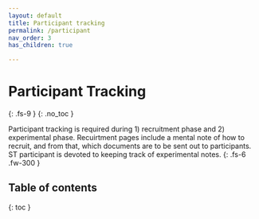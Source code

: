 ```yaml
---
layout: default
title: Participant tracking
permalink: /participant
nav_order: 3
has_children: true

---
```


# Participant Tracking
{: .fs-9 }
{: .no_toc }

Participant tracking is required during 1) recruitment phase and 2) experimental phase. Recuirtment pages include a mental note of how to recruit, and from that, which documents are to be sent out to participants. ST participant is devoted to keeping track of experimental notes.
{: .fs-6 .fw-300 }

## Table of contents
{: toc }
